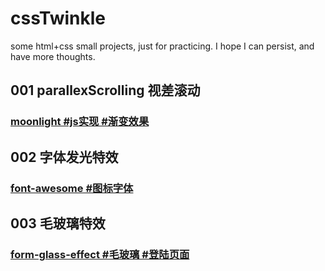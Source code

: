 # cssTwinkle
some html+css small projects, just for practicing. I hope I can persist, and have more thoughts.

## 001 parallexScrolling 视差滚动
### [moonlight #js实现 #渐变效果](https://github.com/Bubble-419/cssTwinkle/tree/main/01parallaxScrolling/01moonlight)

## 002 字体发光特效
### [font-awesome #图标字体](https://github.com/Bubble-419/cssTwinkle/tree/main/02font-awesome)
 
## 003 毛玻璃特效
### [form-glass-effect #毛玻璃 #登陆页面](https://github.com/Bubble-419/cssTwinkle/tree/main/03form-glass-effect)
